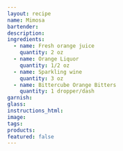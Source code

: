 ```yaml
---
layout: recipe
name: Mimosa
bartender:
description:
ingredients:
  - name: Fresh orange juice
    quantity: 2 oz
  - name: Orange Liquor
    quantity: 1/2 oz
  - name: Sparkling wine
    quantity: 3 oz
  - name: Bittercube Orange Bitters
    quantity: 1 dropper/dash
garnish:
glass:
instructions_html:
image:
tags:
products:
featured: false
---
```



